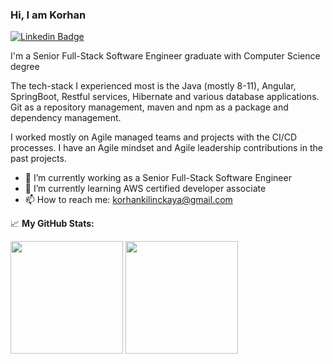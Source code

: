 ### Hi, I am Korhan

[![Linkedin Badge](https://img.shields.io/badge/-LinkedIn-0e76a8?style=flat-square&logo=Linkedin&logoColor=white)](https://linkedin.com/in/korhan-kilinckaya)

I'm a Senior Full-Stack Software Engineer graduate with Computer Science degree

The tech-stack I experienced most is the Java (mostly 8-11), Angular, SpringBoot, Restful services, Hibernate and various database applications. Git as a repository management, maven and npm as a package and dependency management.

I worked mostly on Agile managed teams and projects with the CI/CD processes. I have an Agile mindset and Agile leadership contributions in the past projects.

- 🔭 I’m currently working as a Senior Full-Stack Software Engineer
- 🌱 I’m currently learning AWS certified developer associate
- 📫 How to reach me: korhankilinckaya@gmail.com

📈 **My GitHub Stats:**

<p>
  <img height="180em" src="https://github-readme-stats.vercel.app/api?username=korhankilinckaya&show_icons=true&hide_border=true&&count_private=true&include_all_commits=true" />
  <img height="180em" src="https://github-readme-stats.vercel.app/api/top-langs/?username=korhankilinckaya&exclude_repo=KNN-Image-Classification&show_icons=true&hide_border=true&layout=compact&langs_count=8"/>
</p>
